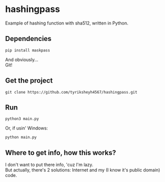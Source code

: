 # hashingpass
Example of hashing function with sha512, written in Python.
## Dependencies
```
pip install maskpass
```
And obviously...<br>Git!
## Get the project
```
git clone https://github.com/tyriksheyh4567/hashingpass.git
```
## Run
```
python3 main.py
```
Or, if usin' Windows:
```
python main.py
```
## Where to get info, how this works?
I don't want to put there info, 'cuz I'm lazy.\
But actually, there's 2 solutions: Internet and my (I know it's public domain) code.
